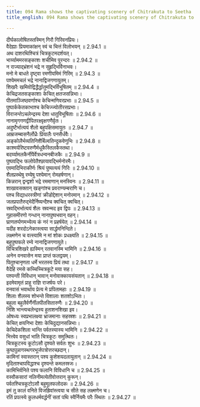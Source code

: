```yaml
---
title: 094 Rama shows the captivating scenery of Chitrakuta to Seetha
title_english: 094 Rama shows the captivating scenery of Chitrakuta to Seetha

---
```

<div class="audioEmbed"  caption="श्रीराम-हरिसीताराममूर्ति-घनपाठिभ्यां वचनम्" src="https://archive.org/download/Ramayana-recitation-Sriram-harisItArAmamUrti-Ghanapaati-v2/Kanda_2/Kanda_2_AYK-094-Chitra_Kute_Rama_Sita_Samvadaha.mp3"></div>

दीर्घकालोषितस्तस्मिन् गिरौ गिरिवनप्रियः।  
वैदेह्याः प्रियमाकांक्षन् स्वं च चित्तं विलोभयन् ॥ 2.94.1 ॥   
अथ दाशरथिश्चित्रं चित्रकूटमदर्शयत्।  
भार्य्याममरसङ्काशः शचीमिव पुरन्दरः ॥ 2.94.2 ॥   
न राज्याद्भ्रंशनं भद्रे न सुहृद्भिर्विनाभवः।  
मनो मे बाधते दृष्ट्वा रमणीयमिमं गिरिम् ॥ 2.94.3 ॥   
पश्येममचलं भद्रे नानाद्विजगणायुतम्।  
शिखरैः खमिवोद्विद्धैर्द्धातुमद्भिर्विभूषितम् ॥ 2.94.4 ॥   
केचिद्रजतसङ्काशाः केचित् क्षतजसन्निभाः।  
पीतमाञ्जिष्ठवर्णाश्च केचिन्मणिवरप्रभाः ॥ 2.94.5 ॥   
पुष्पार्ककेतकाभाश्च केचिज्ज्योतीरसप्रभाः।  
विराजन्तेऽचलेन्द्रस्य देशा धातुविभूषिताः ॥ 2.94.6 ॥   
नानामृगगणद्वीपितरक्ष्वृक्षगणैर्वृतः।  
अदुष्टैर्भात्ययं शैलो बहुपक्षिसमायुतः ॥ 2.94.7 ॥   
आम्रजम्ब्वसनैर्लोध्रैः प्रियालैः पनसैर्धवैः।  
अङ्कोलैर्भव्यतिनिशैर्बिल्वतिन्दुकवेणुभिः ॥ 2.94.8 ॥   
काश्मर्यरिष्टवरुणैर्मधूकैस्तिलकैस्तथा।  
बदर्य्यामलकैर्नीपैर्वेत्रधन्वनबीजकैः ॥ 2.94.9 ॥   
पुष्पवद्भिः फलोपेतैश्छायावद्भिर्मनोरमैः।  
एवमादिभिराकीर्णः श्रियं पुष्यत्ययं गिरिः ॥ 2.94.10 ॥   
शैलप्रस्थेषु रम्येषु पश्येमान् रोमहर्षणान्।  
किन्नरान् द्वन्द्वशो भद्रे रममाणान् मनस्विनः ॥ 2.94.11 ॥   
शाखावसक्तान् खङ्गांश्च प्रवराण्यम्बराणि च।  
पश्च विद्याधरस्त्रीणां क्रीडोद्देशान् मनोरमान् ॥ 2.94.12 ॥   
जलप्रपातैरुद्भेदैर्निष्यन्दैश्च क्वचित् क्वचित्।  
स्रवद्भिर्भात्ययं शैलः स्रवन्मद इव द्विपः ॥ 2.94.13 ॥   
गुहासमीरणो गन्धान् नानापुष्पभवान् वहन्।  
घ्राणतर्प्पणमभ्येत्य कं नरं न प्रहर्षयेत् ॥ 2.94.14 ॥   
यदीह शरदोऽनेकास्त्वया सार्द्धमनिन्दिते।  
लक्ष्मणेन च वत्स्यामि न मां शोकः प्रधक्ष्यति ॥ 2.94.15 ॥   
बहुपुष्पफले रम्ये नानाद्विजगणायुते।  
विचित्रशिखरे ह्यस्मिन् रतवानस्मि भामिनि ॥ 2.94.16 ॥   
अनेन वनवासेन मया प्राप्तं फलद्वयम्।  
पितुश्चानृणता धर्मे भरतस्य प्रियं तथा ॥ 2.94.17 ॥   
वैदेहि रमसे कच्चिच्चित्रकूटे मया सह।  
पश्यन्ती विविधान् भावान् मनोवाक्कायसंयतान् ॥ 2.94.18 ॥   
इदमेवामृतं प्राहू राज्ञि राजर्षयः परे।  
वनवासं भवार्थाय प्रेत्य मे प्रपितामहाः ॥ 2.94.19 ॥   
शिलाः शैलस्य शोभन्ते विशालाः शतशोऽभितः।  
बहुला बहुलैर्वर्णैर्नीलपीतसितारुणैः ॥ 2.94.20 ॥   
निशि भान्त्यचलेन्द्रस्य हुताशनशिखा इव।  
ओषध्यः स्वप्रभालक्ष्या भ्राजमानाः सहस्रशः ॥ 2.94.21 ॥   
केचित् क्षयनिभा देशाः केचिदुद्यानसन्निभाः।  
केचिदेकशिला भान्ति पर्वतस्यास्य भामिनि ॥ 2.94.22 ॥   
भित्त्वेव वसुधां भाति चित्रकूटः समुत्थितः।  
चित्रकूटस्य कूटोऽसौ दृश्यते सर्वतः शुभः ॥ 2.94.23 ॥   
कुष्ठपुन्नागस्थगरभूर्जपत्रोत्तरच्छदान्।  
कामिनां स्वास्तरान् पश्य कुशेशयदलायुतान् ॥ 2.94.24 ॥   
मृदिताश्चापविद्धाश्च दृश्यन्ते कमलस्रजः।  
कामिभिर्वनिते पश्य फलानि विविधानि च ॥ 2.94.25 ॥   
वस्वौकसारां नलिनीमत्येतीवोत्तरान् कुरून्।  
पर्वतश्चित्रकूटोऽसौ बहुमूलफलोदकः ॥ 2.94.26 ॥   
इमं तु कालं वनिते विजह्रिवांस्त्वया च सीते सह लक्ष्मणेन च।  
रतिं प्रपत्स्ये कुलधर्मवर्द्धनीं सतां पथि स्वैर्नियमैः परैः स्थितः ॥ 2.94.27 ॥   